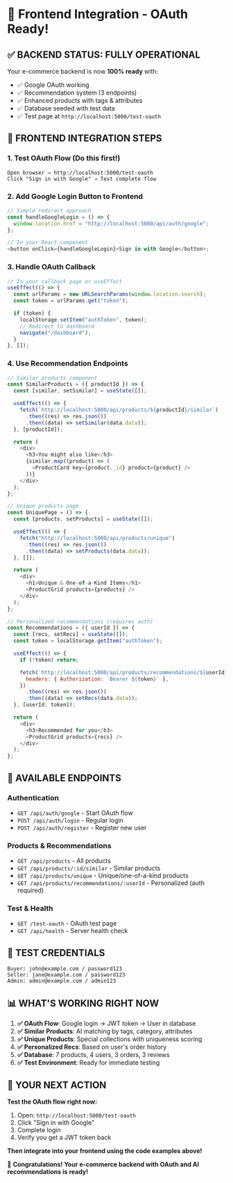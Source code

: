 # 🎯 Frontend Integration - OAuth Ready!

## ✅ BACKEND STATUS: FULLY OPERATIONAL

Your e-commerce backend is now **100% ready** with:

- ✅ Google OAuth working
- ✅ Recommendation system (3 endpoints)
- ✅ Enhanced products with tags & attributes
- ✅ Database seeded with test data
- ✅ Test page at `http://localhost:5000/test-oauth`

## 🚀 FRONTEND INTEGRATION STEPS

### 1. **Test OAuth Flow** (Do this first!)

```
Open browser → http://localhost:5000/test-oauth
Click "Sign in with Google" → Test complete flow
```

### 2. **Add Google Login Button to Frontend**

```javascript
// Simple redirect approach
const handleGoogleLogin = () => {
  window.location.href = "http://localhost:5000/api/auth/google";
};

// In your React component
<button onClick={handleGoogleLogin}>Sign in with Google</button>;
```

### 3. **Handle OAuth Callback**

```javascript
// In your callback page or useEffect
useEffect(() => {
  const urlParams = new URLSearchParams(window.location.search);
  const token = urlParams.get("token");

  if (token) {
    localStorage.setItem("authToken", token);
    // Redirect to dashboard
    navigate("/dashboard");
  }
}, []);
```

### 4. **Use Recommendation Endpoints**

```javascript
// Similar products component
const SimilarProducts = ({ productId }) => {
  const [similar, setSimilar] = useState([]);

  useEffect(() => {
    fetch(`http://localhost:5000/api/products/${productId}/similar`)
      .then((res) => res.json())
      .then((data) => setSimilar(data.data));
  }, [productId]);

  return (
    <div>
      <h3>You might also like</h3>
      {similar.map((product) => (
        <ProductCard key={product._id} product={product} />
      ))}
    </div>
  );
};

// Unique products page
const UniquePage = () => {
  const [products, setProducts] = useState([]);

  useEffect(() => {
    fetch("http://localhost:5000/api/products/unique")
      .then((res) => res.json())
      .then((data) => setProducts(data.data));
  }, []);

  return (
    <div>
      <h1>Unique & One-of-a-Kind Items</h1>
      <ProductGrid products={products} />
    </div>
  );
};

// Personalized recommendations (requires auth)
const Recommendations = ({ userId }) => {
  const [recs, setRecs] = useState([]);
  const token = localStorage.getItem("authToken");

  useEffect(() => {
    if (!token) return;

    fetch(`http://localhost:5000/api/products/recommendations/${userId}`, {
      headers: { Authorization: `Bearer ${token}` },
    })
      .then((res) => res.json())
      .then((data) => setRecs(data.data));
  }, [userId, token]);

  return (
    <div>
      <h3>Recommended for you</h3>
      <ProductGrid products={recs} />
    </div>
  );
};
```

## 🧪 AVAILABLE ENDPOINTS

### Authentication

- `GET /api/auth/google` - Start OAuth flow
- `POST /api/auth/login` - Regular login
- `POST /api/auth/register` - Register new user

### Products & Recommendations

- `GET /api/products` - All products
- `GET /api/products/:id/similar` - Similar products
- `GET /api/products/unique` - Unique/one-of-a-kind products
- `GET /api/products/recommendations/:userId` - Personalized (auth required)

### Test & Health

- `GET /test-oauth` - OAuth test page
- `GET /api/health` - Server health check

## 🔑 TEST CREDENTIALS

```
Buyer: john@example.com / password123
Seller: jane@example.com / password123
Admin: admin@example.com / admin123
```

## 📊 WHAT'S WORKING RIGHT NOW

1. **✅ OAuth Flow**: Google login → JWT token → User in database
2. **✅ Similar Products**: AI matching by tags, category, attributes
3. **✅ Unique Products**: Special collections with uniqueness scoring
4. **✅ Personalized Recs**: Based on user's order history
5. **✅ Database**: 7 products, 4 users, 3 orders, 3 reviews
6. **✅ Test Environment**: Ready for immediate testing

## 🎯 YOUR NEXT ACTION

**Test the OAuth flow right now:**

1. Open: `http://localhost:5000/test-oauth`
2. Click "Sign in with Google"
3. Complete login
4. Verify you get a JWT token back

**Then integrate into your frontend using the code examples above!**

🎉 **Congratulations! Your e-commerce backend with OAuth and AI recommendations is ready!**
